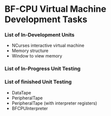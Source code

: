 # BF-CPU Virtual Machine Development Tasks

### List of In-Development Units

 - NCurses interactive virtual machine
 - Memory structure
 - Window to view memory
 
### List of In-Progress Unit Testing

### List of finished Unit Testing

 - DataTape
 - PeripheralTape
 - PeripheralTape (with interpreter registers)
 - BFCPUInterpreter
